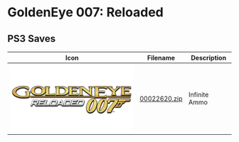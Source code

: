 # GoldenEye 007: Reloaded

## PS3 Saves

| Icon | Filename | Description |
|------|----------|-------------|
| ![GoldenEye 007: Reloaded](ICON0.PNG) | [00022620.zip](00022620.zip) | Infinite Ammo |
